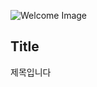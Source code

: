 ![Welcome Image](https://kyunggi.club/storage/FQlKaRNQ9tv8mPRDAApVU0G9uqtRn4FUvvXfJSoy.png)

## Title 

제목입니다
